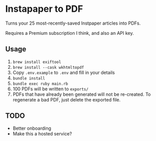 # Instapaper to PDF

Turns your 25 most-recently-saved Instpaper articles into PDFs.

Requires a Premium subscription I think, and also an API key.

## Usage

1. `brew install exiftool`
1. `brew install --cask wkhtmltopdf`
1. Copy `.env.example` to `.env` and fill in your details
2. `bundle install`
3. `bundle exec ruby main.rb`
4. 100 PDFs will be written to `exports/`
5. PDFs that have already been generated will not be re-created. To regenerate a bad PDF, just delete the exported file.

## TODO

- Better onboarding
- Make this a hosted service?
